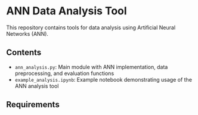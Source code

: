 # ANN Data Analysis Tool

This repository contains tools for data analysis using Artificial Neural Networks (ANN).

## Contents

- `ann_analysis.py`: Main module with ANN implementation, data preprocessing, and evaluation functions
- `example_analysis.ipynb`: Example notebook demonstrating usage of the ANN analysis tool

## Requirements

